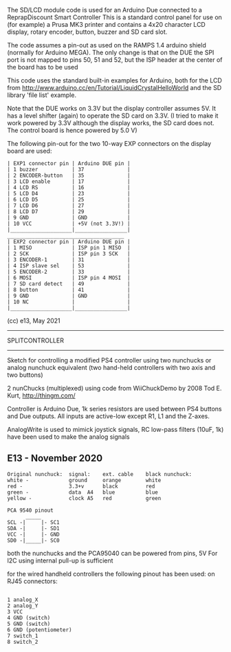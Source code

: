The SD/LCD module code is used for an Arduino Due connected to a ReprapDiscount Smart Controller
This is a standard control panel for use on (for example) a Prusa MK3 printer
and contains a 4x20 character LCD display, rotary encoder, button, buzzer and SD card
slot.

The code assumes a pin-out as used on the RAMPS 1.4 arduino shield (normally for
Arduino MEGA). The only change is that on the DUE the SPI port is not mapped to pins
50, 51 and 52, but the ISP header at the center of the board has to be used

This code uses the standard built-in examples for Arduino, both for the LCD from
http://www.arduino.cc/en/Tutorial/LiquidCrystalHelloWorld
and the SD library 'file list' example.

Note that the DUE works on 3.3V but the display controller assumes 5V. It has a level
shifter (again) to operate the SD card on 3.3V. (I tried to make it work powered by 3.3V
although the display works, the SD card does not. The control board is hence powered by 5.0 V)

The following pin-out for the two 10-way EXP connectors on the display board are used:

```______________________________________
| EXP1 connector pin | Arduino DUE pin |
| 1 buzzer           | 37              |
| 2 ENCODER-button   | 35              |
| 3 LCD enable       | 17              |
| 4 LCD RS           | 16              |
| 5 LCD D4           | 23              |
| 6 LCD D5           | 25              |
| 7 LCD D6           | 27              |
| 8 LCD D7           | 29              |
| 9 GND              | GND             |
| 10 VCC             | +5V (not 3.3V!) |
|____________________|_________________|
______________________________________
| EXP2 connector pin | Arduino DUE pin |
| 1 MISO             | ISP pin 1 MISO  |
| 2 SCK              | ISP pin 3 SCK   |
| 3 ENCODER-1        | 31              |
| 4 ISP slave sel    | 53              |
| 5 ENCODER-2        | 33              |
| 6 MOSI             | ISP pin 4 MOSI  |
| 7 SD card detect   | 49              |
| 8 button           | 41              |
| 9 GND              | GND             |
| 10 NC              |                 |
|____________________|_________________|
```

(cc) e13, May 2021

************************************************************
SPLITCONTROLLER
************************************************************
Sketch for controlling a modified PS4 controller
using two nunchucks or analog nunchuck equivalent
(two hand-held controllers with two axis and two buttons)

2 nunChucks (multiplexed) using code from WiiChuckDemo by
2008 Tod E. Kurt, http://thingm.com/

Controller is Arduino Due, 1k series resistors are used
between PS4 buttons and Due outputs. All inputs are active-low
except R1, L1 and the Z-axes.

AnalogWrite is used to mimick joystick signals, RC low-pass
filters (10uF, 1k) have been used to make the analog signals


E13 - November 2020
--
```
Original nunchuck:  signal:    ext. cable    black nunchuck:
white -             ground     orange        white
red -               3.3+v      black         red
green -             data  A4   blue          blue
yellow -            clock A5   red           green

PCA 9540 pinout
      _____
SCL -|     |- SC1
SDA -|     |- SD1
VCC -|     |- GND
SD0 -|_____|- SC0
```

both the nunchucks and the PCA95040 can be powered from pins, 5V
For I2C using internal pull-up is sufficient

for the wired handheld controllers the following pinout
has been used: on RJ45 connectors:
```

1 analog_X
2 analog_Y
3 VCC
4 GND (switch)
5 GND (switch)
6 GND (potentiometer)
7 switch_1
8 switch_2
```
